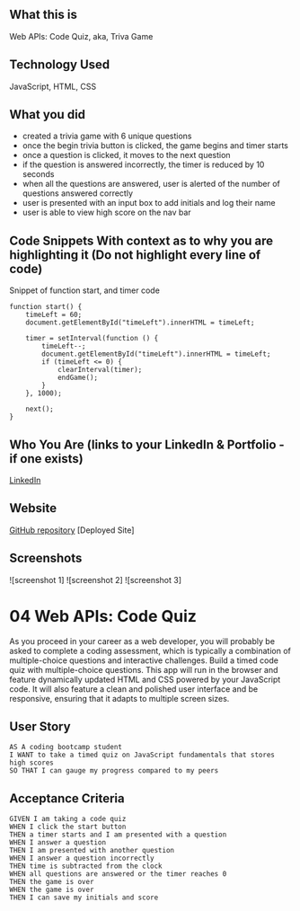 ## What this is
Web APIs: Code Quiz, aka, Triva Game

## Technology Used
JavaScript, HTML, CSS

## What you did

- created a trivia game with 6 unique questions 
- once the begin trivia button is clicked, the game begins and timer starts
- once a question is clicked, it moves to the next question 
- if the question is answered incorrectly, the timer is reduced by 10 seconds 
- when all the questions are answered, user is alerted of the number of questions answered correctly 
- user is presented with an input box to add initials and log their name 
- user is able to view high score on the nav bar 


## Code Snippets With context as to why you are highlighting it (Do not highlight every line of code)
Snippet of function start, and timer code 
```
function start() {
    timeLeft = 60;
    document.getElementById("timeLeft").innerHTML = timeLeft;

    timer = setInterval(function () {
        timeLeft--;
        document.getElementById("timeLeft").innerHTML = timeLeft;
        if (timeLeft <= 0) {
            clearInterval(timer);
            endGame();
        }
    }, 1000);

    next();
}
```

## Who You Are (links to your LinkedIn & Portfolio - if one exists)
[LinkedIn](https://www.linkedin.com/in/matthewywu/)

## Website

[GitHub repository](https://peatysinglemalt.github.io/homework-3/)
[Deployed Site] 

## Screenshots

![screenshot 1]
![screenshot 2]
![screenshot 3]

# 04 Web APIs: Code Quiz

As you proceed in your career as a web developer, you will probably be asked to complete a coding assessment, which is typically a combination of multiple-choice questions and interactive challenges. Build a timed code quiz with multiple-choice questions. This app will run in the browser and feature dynamically updated HTML and CSS powered by your JavaScript code. It will also feature a clean and polished user interface and be responsive, ensuring that it adapts to multiple screen sizes.

## User Story

```
AS A coding bootcamp student
I WANT to take a timed quiz on JavaScript fundamentals that stores high scores
SO THAT I can gauge my progress compared to my peers
```

## Acceptance Criteria

```
GIVEN I am taking a code quiz
WHEN I click the start button
THEN a timer starts and I am presented with a question
WHEN I answer a question
THEN I am presented with another question
WHEN I answer a question incorrectly
THEN time is subtracted from the clock
WHEN all questions are answered or the timer reaches 0
THEN the game is over
WHEN the game is over
THEN I can save my initials and score
```
